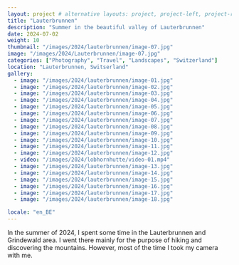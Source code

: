 ```yaml
---
layout: project # alternative layouts: project, project-left, project-right, project-top
title: "Lauterbrunnen"
description: "Summer in the beautiful valley of Lauterbrunnen"
date: 2024-07-02
weight: 10
thumbnail: "/images/2024/lauterbrunnen/image-07.jpg"
image: "/images/2024/Lauterbrunnen/image-07.jpg"
categories: ["Photography", "Travel", "Landscapes", "Switzerland"]
location: "Lauterbrunnen, Switserland"
gallery:
  - image: "/images/2024/lauterbrunnen/image-01.jpg"
  - image: "/images/2024/lauterbrunnen/image-02.jpg"
  - image: "/images/2024/lauterbrunnen/image-03.jpg"
  - image: "/images/2024/lauterbrunnen/image-04.jpg"
  - image: "/images/2024/lauterbrunnen/image-05.jpg"
  - image: "/images/2024/lauterbrunnen/image-06.jpg"
  - image: "/images/2024/lauterbrunnen/image-07.jpg"
  - image: "/images/2024/lauterbrunnen/image-08.jpg"
  - image: "/images/2024/lauterbrunnen/image-09.jpg"
  - image: "/images/2024/lauterbrunnen/image-10.jpg"
  - image: "/images/2024/lauterbrunnen/image-11.jpg"
  - image: "/images/2024/lauterbrunnen/image-12.jpg"
  - video: "/images/2024/lobhornhutte/video-01.mp4"
  - image: "/images/2024/lauterbrunnen/image-13.jpg"
  - image: "/images/2024/lauterbrunnen/image-14.jpg"
  - image: "/images/2024/lauterbrunnen/image-15.jpg"
  - image: "/images/2024/lauterbrunnen/image-16.jpg"
  - image: "/images/2024/lauterbrunnen/image-17.jpg"
  - image: "/images/2024/lauterbrunnen/image-18.jpg"

locale: "en_BE"
---
```

In the summer of 2024, I spent some time in the Lauterbrunnen and Grindewald area. I went there mainly for the purpose of hiking and discovering the mountains. However, most of the time I took my camera with me.